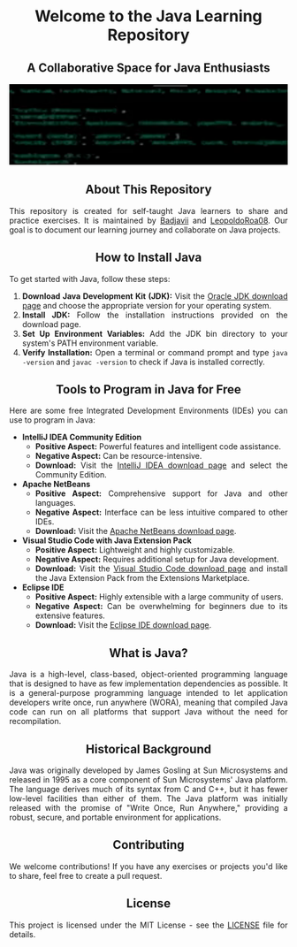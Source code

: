 <!--! Title !-->

<h1 align="center">Welcome to the Java Learning Repository</h1>
<h2 align="center">A Collaborative Space for Java Enthusiasts</h2>

<p align="center">
  <img src="https://github.com/Badjavii/Learning-Java/blob/main/code.gif" width="798" height="146">
</p>

<!--! About This Repository !-->

<h2 align="center">About This Repository</h2>

<div style="text-align:justify;">
    <p>This repository is created for self-taught Java learners to share and practice exercises. It is maintained by <a href="https://badjavii.github.io/">Badjavii</a> and <a href="https://github.com/LeopoldoRoa08/">LeopoldoRoa08</a>. Our goal is to document our learning journey and collaborate on Java projects.</p>
</div>

<!--! How to Install Java !-->

<h2 align="center">How to Install Java</h2>

<div style="text-align:justify;">
    <p>To get started with Java, follow these steps:</p>
    <ol>
        <li><b>Download Java Development Kit (JDK):</b> Visit the <a href="https://www.oracle.com/java/technologies/javase-downloads.html">Oracle JDK download page</a> and choose the appropriate version for your operating system.</li>
        <li><b>Install JDK:</b> Follow the installation instructions provided on the download page.</li>
        <li><b>Set Up Environment Variables:</b> Add the JDK bin directory to your system's PATH environment variable.</li>
        <li><b>Verify Installation:</b> Open a terminal or command prompt and type <code>java -version</code> and <code>javac -version</code> to check if Java is installed correctly.</li>
    </ol>
</div>

<!--! Tools to Program in Java for Free !-->

<h2 align="center">Tools to Program in Java for Free</h2>

<div style="text-align:justify;">
    <p>Here are some free Integrated Development Environments (IDEs) you can use to program in Java:</p>
    <ul>
        <li>
            <b>IntelliJ IDEA Community Edition</b>
            <ul>
                <li><b>Positive Aspect:</b> Powerful features and intelligent code assistance.</li>
                <li><b>Negative Aspect:</b> Can be resource-intensive.</li>
                <li><b>Download:</b> Visit the <a href="https://www.jetbrains.com/idea/download/">IntelliJ IDEA download page</a> and select the Community Edition.</li>
            </ul>
        </li>
        <li>
            <b>Apache NetBeans</b>
            <ul>
                <li><b>Positive Aspect:</b> Comprehensive support for Java and other languages.</li>
                <li><b>Negative Aspect:</b> Interface can be less intuitive compared to other IDEs.</li>
                <li><b>Download:</b> Visit the <a href="https://netbeans.apache.org/download/index.html">Apache NetBeans download page</a>.</li>
            </ul>
        </li>
        <li>
            <b>Visual Studio Code with Java Extension Pack</b>
            <ul>
                <li><b>Positive Aspect:</b> Lightweight and highly customizable.</li>
                <li><b>Negative Aspect:</b> Requires additional setup for Java development.</li>
                <li><b>Download:</b> Visit the <a href="https://code.visualstudio.com/">Visual Studio Code download page</a> and install the Java Extension Pack from the Extensions Marketplace.</li>
            </ul>
        </li>
        <li>
            <b>Eclipse IDE</b>
            <ul>
                <li><b>Positive Aspect:</b> Highly extensible with a large community of users.</li>
                <li><b>Negative Aspect:</b> Can be overwhelming for beginners due to its extensive features.</li>
                <li><b>Download:</b> Visit the <a href="https://www.eclipse.org/downloads/">Eclipse IDE download page</a>.</li>
            </ul>
        </li>
    </ul>
</div>

<!--! What is Java? !-->

<h2 align="center">What is Java?</h2>

<div style="text-align:justify;">
    <p>Java is a high-level, class-based, object-oriented programming language that is designed to have as few implementation dependencies as possible. It is a general-purpose programming language intended to let application developers write once, run anywhere (WORA), meaning that compiled Java code can run on all platforms that support Java without the need for recompilation.</p>
</div>

<!--! Historical Background !-->

<h2 align="center">Historical Background</h2>

<div style="text-align:justify;">
    <p>Java was originally developed by James Gosling at Sun Microsystems and released in 1995 as a core component of Sun Microsystems' Java platform. The language derives much of its syntax from C and C++, but it has fewer low-level facilities than either of them. The Java platform was initially released with the promise of "Write Once, Run Anywhere," providing a robust, secure, and portable environment for applications.</p>
</div>

<!--! Contributing !-->

<h2 align="center">Contributing</h2>

<div style="text-align:justify;">
    <p>We welcome contributions! If you have any exercises or projects you'd like to share, feel free to create a pull request.</p>
</div>

<!--! License !-->

<h2 align="center">License</h2>

<div style="text-align:justify;">
    <p>This project is licensed under the MIT License - see the <a href="LICENSE">LICENSE</a> file for details.</p>
</div>
